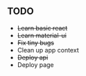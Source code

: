 ## TODO

- ~~Learn basic react~~
- ~~Learn material-ui~~
- ~~Fix tiny bugs~~
- Clean up app context
- ~~Deploy api~~
- Deploy page
